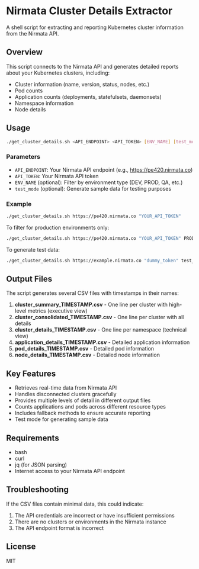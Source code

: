 # Nirmata Cluster Details Extractor

A shell script for extracting and reporting Kubernetes cluster information from the Nirmata API.

## Overview

This script connects to the Nirmata API and generates detailed reports about your Kubernetes clusters, including:

- Cluster information (name, version, status, nodes, etc.)
- Pod counts
- Application counts (deployments, statefulsets, daemonsets)
- Namespace information
- Node details

## Usage

```bash
./get_cluster_details.sh <API_ENDPOINT> <API_TOKEN> [ENV_NAME] [test_mode]
```

### Parameters

- `API_ENDPOINT`: Your Nirmata API endpoint (e.g., https://pe420.nirmata.co)
- `API_TOKEN`: Your Nirmata API token
- `ENV_NAME` (optional): Filter by environment type (DEV, PROD, QA, etc.)
- `test_mode` (optional): Generate sample data for testing purposes

### Example

```bash
./get_cluster_details.sh https://pe420.nirmata.co "YOUR_API_TOKEN"
```

To filter for production environments only:

```bash
./get_cluster_details.sh https://pe420.nirmata.co "YOUR_API_TOKEN" PROD
```

To generate test data:

```bash
./get_cluster_details.sh https://example.nirmata.co "dummy_token" test_mode
```

## Output Files

The script generates several CSV files with timestamps in their names:

1. **cluster_summary_TIMESTAMP.csv** - One line per cluster with high-level metrics (executive view)
2. **cluster_consolidated_TIMESTAMP.csv** - One line per cluster with all details
3. **cluster_details_TIMESTAMP.csv** - One line per namespace (technical view)
4. **application_details_TIMESTAMP.csv** - Detailed application information
5. **pod_details_TIMESTAMP.csv** - Detailed pod information
6. **node_details_TIMESTAMP.csv** - Detailed node information

## Key Features

- Retrieves real-time data from Nirmata API
- Handles disconnected clusters gracefully
- Provides multiple levels of detail in different output files
- Counts applications and pods across different resource types
- Includes fallback methods to ensure accurate reporting
- Test mode for generating sample data

## Requirements

- bash
- curl
- jq (for JSON parsing)
- Internet access to your Nirmata API endpoint

## Troubleshooting

If the CSV files contain minimal data, this could indicate:
1. The API credentials are incorrect or have insufficient permissions
2. There are no clusters or environments in the Nirmata instance
3. The API endpoint format is incorrect

## License

MIT 